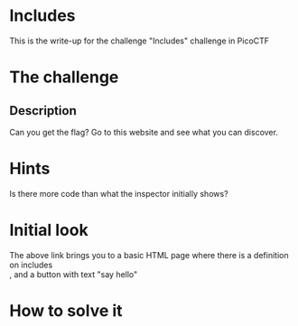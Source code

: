 # Includes
This is the write-up for the challenge "Includes" challenge in PicoCTF

# The challenge

## Description
Can you get the flag?
Go to this website and see what you can discover.


# Hints
Is there more code than what the inspector initially shows?

# Initial look
The above link brings you to a basic HTML page where there is a definition on includes
<br>, and a button with text "say hello"

# How to solve it

